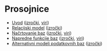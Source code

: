 # Prosojnice

* [Uvod](https://jaanos.github.io/OPB/predavanja/prosojnice/01-uvod.marp.html) ([izročki](01-uvod.md), [viri](https://github.com/jaanos/OPB/tree/master/predavanja/prosojnice/01-uvod/))
* [Relacijski model](https://jaanos.github.io/OPB/predavanja/prosojnice/02-relacijski-model.marp.html) ([izročki](02-relacijski-model.md))
* [Načrtovanje baz](https://jaanos.github.io/OPB/predavanja/prosojnice/03-nacrtovanje-baz.marp.html) ([izročki](03-nacrtovanje-baz.md), [viri](https://github.com/jaanos/OPB/tree/master/predavanja/prosojnice/03-nacrtovanje-baz/))
* [Napredne funkcije baz](https://jaanos.github.io/OPB/predavanja/prosojnice/04-napredne-funkcije-baz.marp.html) ([izročki](04-napredne-funkcije-baz.md), [viri](https://github.com/jaanos/OPB/tree/master/predavanja/prosojnice/04-napredne-funkcije-baz/))
* [Alternativni modeli podatkovnih baz](https://jaanos.github.io/OPB/predavanja/prosojnice/05-alternativni-modeli-podatkovnih-baz.marp.html) ([izročki](05-alternativni-modeli-podatkovnih-baz.md))
